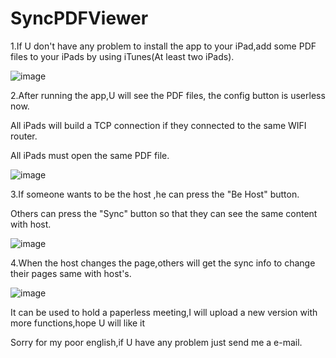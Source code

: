 SyncPDFViewer
=============

1.If U don't have any problem to install the app to your iPad,add some PDF files to your iPads by using iTunes(At least two iPads).

![image](https://github.com/aflight/SyncPDFViewer/tree/master/screenshots/iTunes.png)


2.After running the app,U will see the PDF files, the config button is userless now.


All iPads will build a TCP connection if they connected to the same WIFI router.


All iPads must open the same PDF file.

 ![image](https://github.com/aflight/SyncPDFViewer/tree/master/screenshots/StartView.png)


3.If someone wants to be the host ,he can press the "Be Host" button.


Others can press the "Sync" button so that they can see the same content  with host.

![image](https://github.com/aflight/SyncPDFViewer/tree/master/screenshots/PDFView.png)


4.When the host changes the page,others will get the sync info to change their pages same with host's.


![image](https://github.com/aflight/SyncPDFViewer/tree/master/screenshots/PageTuring.png)



It can be used to hold a paperless meeting,I will upload a new version with more functions,hope U will like it


Sorry for my poor english,if U have any problem just send me a e-mail.

